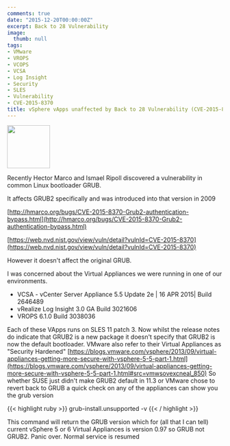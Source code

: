 ```yaml
---
comments: true
date: "2015-12-20T00:00:00Z"
excerpt: Back to 28 Vulnerability
image:
  thumb: null
tags:
- VMware
- VROPS
- VCOPS
- VCSA
- Log Insight
- Security
- SLES
- Vulnerability
- CVE-2015-8370
title: vSphere vApps unaffected by Back to 28 Vulnerability (CVE-2015-8370)
---
```

<IMG src="http://hmarco.org/bugs/grub_hacked-b.png" width="100">

Recently Hector Marco and Ismael Ripoll discovered a vulnerability in common Linux bootloader GRUB.

It affects GRUB2 specifically and was introduced into that version in 2009

[http://hmarco.org/bugs/CVE-2015-8370-Grub2-authentication-bypass.html](http://hmarco.org/bugs/CVE-2015-8370-Grub2-authentication-bypass.html)

[https://web.nvd.nist.gov/view/vuln/detail?vulnId=CVE-2015-8370](https://web.nvd.nist.gov/view/vuln/detail?vulnId=CVE-2015-8370)


However it doesn't affect the original GRUB.


I was concerned about the Virtual Appliances we were running in one of our environments.

* VCSA -  vCenter Server Appliance 5.5 Update 2e | 16 APR 2015| Build 2646489
* vRealize Log Insight 3.0 GA Build 3021606
* VROPS 6.1.0 Build 3038036

Each of these VApps runs on SLES 11 patch 3.  Now whilst the release notes do indicate that GRUB2 is a new package
it doesn't specify that GRUB2 is now the default bootloader.  VMware also refer to their Virtual Appliances as "Security Hardened" 
[https://blogs.vmware.com/vsphere/2013/09/virtual-appliances-getting-more-secure-with-vsphere-5-5-part-1.html](https://blogs.vmware.com/vsphere/2013/09/virtual-appliances-getting-more-secure-with-vsphere-5-5-part-1.html#src=vmwsovexcneal_850)
So whether SUSE just didn't make GRUB2 default in 11.3 or VMware chose to revert back to GRUB a quick check on any of  the appliances can show you the grub version

{{< highlight ruby >}}
grub-install.unsupported -v
{{< / highlight >}}

This command will return the GRUB version which for (all that I can tell) current vSphere 5 or 6 Virtual Appliances is version 0.97 so GRUB not GRUB2.
Panic over.  Normal service is resumed
